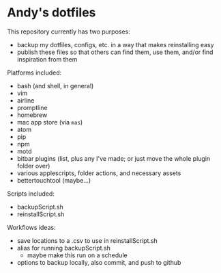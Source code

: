 # Andy's dotfiles

This repository currently has two purposes: 
- backup my dotfiles, configs, etc. in a way that makes reinstalling easy
- publish these files so that others can find them, use them, and/or find inspiration from them

Platforms included:
- bash (and shell, in general)
- vim
- airline
- promptline
- homebrew
- mac app store (via `mas`)
- atom
- pip
- npm
- motd
- bitbar plugins (list, plus any I've made; or just move the whole plugin folder over)
- various applescripts, folder actions, and necessary assets
- bettertouchtool (maybe...)

Scripts included:
- backupScript.sh
- reinstallScript.sh

Workflows ideas:
- save locations to a .csv to use in reinstallScript.sh
- alias for running backupScript.sh
  - maybe make this run on a schedule
- options to backup locally, also commit, and push to github
